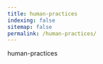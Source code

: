 ```yaml
---
title: human-practices
indexing: false
sitemap: false
permalink: /human-practices/
---
```


human-practices